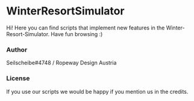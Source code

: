 # WinterResortSimulator
Hi! Here you can find scripts that implement new features in the Winter-Resort-Simulator. Have fun browsing :)
### Author
Seilscheibe#4748 / Ropeway Design Austria
### License
If you use our scripts we would be happy if you mention us in the credits.
